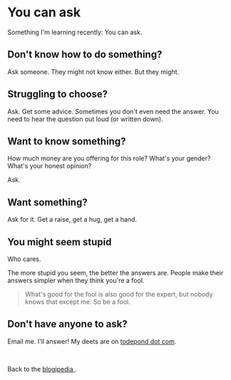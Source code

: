 # You can ask

Something I'm learning recently: You can ask.

## Don't know how to do something?

Ask someone. They might not know either. But they might.

## Struggling to choose?

Ask. Get some advice. Sometimes you don't even need the answer. You need to hear the question out loud (or written down).

## Want to know something?

How much money are you offering for this role? What's your gender? What's your honest opinion?

Ask.

## Want something?

Ask for it. Get a raise, get a hug, get a hand.

## You might seem stupid

Who cares.

The more stupid you seem, the better the answers are. People make their answers simpler when they think you're a fool.

> What's good for the fool is also good for the expert, but nobody knows that except me. So be a fool.

## Don't have anyone to ask?

Email me. I'll answer! My deets are on [todepond dot com](/).

<br>

Back to the [blogipedia
](/wikiblogarden).
